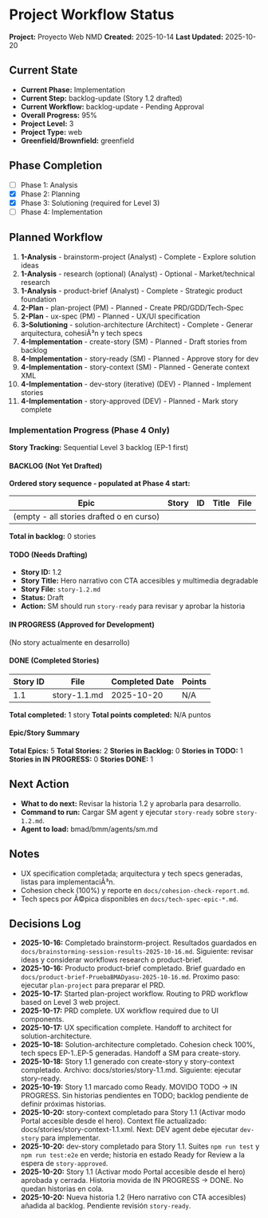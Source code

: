 ﻿# Project Workflow Status

**Project:** Proyecto Web NMD
**Created:** 2025-10-14
**Last Updated:** 2025-10-20

## Current State
- **Current Phase:** Implementation
- **Current Step:** backlog-update (Story 1.2 drafted)
- **Current Workflow:** backlog-update - Pending Approval
- **Overall Progress:** 95%
- **Project Level:** 3
- **Project Type:** web
- **Greenfield/Brownfield:** greenfield

## Phase Completion
- [ ] Phase 1: Analysis
- [x] Phase 2: Planning
- [x] Phase 3: Solutioning (required for Level 3)
- [ ] Phase 4: Implementation

## Planned Workflow
1. **1-Analysis** - brainstorm-project (Analyst) - Complete - Explore solution ideas
2. **1-Analysis** - research (optional) (Analyst) - Optional - Market/technical research
3. **1-Analysis** - product-brief (Analyst) - Complete - Strategic product foundation
4. **2-Plan** - plan-project (PM) - Planned - Create PRD/GDD/Tech-Spec
5. **2-Plan** - ux-spec (PM) - Planned - UX/UI specification
6. **3-Solutioning** - solution-architecture (Architect) - Complete - Generar arquitectura, cohesiÃ³n y tech specs
7. **4-Implementation** - create-story (SM) - Planned - Draft stories from backlog
8. **4-Implementation** - story-ready (SM) - Planned - Approve story for dev
9. **4-Implementation** - story-context (SM) - Planned - Generate context XML
10. **4-Implementation** - dev-story (iterative) (DEV) - Planned - Implement stories
11. **4-Implementation** - story-approved (DEV) - Planned - Mark story complete

### Implementation Progress (Phase 4 Only)

**Story Tracking:** Sequential Level 3 backlog (EP-1 first)

#### BACKLOG (Not Yet Drafted)

**Ordered story sequence - populated at Phase 4 start:**

| Epic | Story | ID  | Title | File |
| ---- | ----- | --- | ----- | ---- |
| (empty - all stories drafted o en curso) | | | | |

**Total in backlog:** 0 stories

#### TODO (Needs Drafting)

- **Story ID:** 1.2
- **Story Title:** Hero narrativo con CTA accesibles y multimedia degradable
- **Story File:** `story-1.2.md`
- **Status:** Draft
- **Action:** SM should run `story-ready` para revisar y aprobar la historia

#### IN PROGRESS (Approved for Development)

(No story actualmente en desarrollo)

#### DONE (Completed Stories)

| Story ID | File | Completed Date | Points |
| -------- | ---- | -------------- | ------ |
| 1.1 | story-1.1.md | 2025-10-20 | N/A |

**Total completed:** 1 story
**Total points completed:** N/A puntos

#### Epic/Story Summary

**Total Epics:** 5
**Total Stories:** 2
**Stories in Backlog:** 0
**Stories in TODO:** 1
**Stories in IN PROGRESS:** 0
**Stories DONE:** 1

## Next Action
- **What to do next:** Revisar la historia 1.2 y aprobarla para desarrollo.
- **Command to run:** Cargar SM agent y ejecutar `story-ready` sobre `story-1.2.md`.
- **Agent to load:** bmad/bmm/agents/sm.md

## Notes
- UX specification completada; arquitectura y tech specs generadas, listas para implementaciÃ³n.
- Cohesion check (100%) y reporte en `docs/cohesion-check-report.md`.
- Tech specs por Ã©pica disponibles en `docs/tech-spec-epic-*.md`.

## Decisions Log
- **2025-10-16:** Completado brainstorm-project. Resultados guardados en `docs/brainstorming-session-results-2025-10-16.md`. Siguiente: revisar ideas y considerar workflows research o product-brief.
- **2025-10-16:** Producto product-brief completado. Brief guardado en `docs/product-brief-PruebaBMADyasu-2025-10-16.md`. Proximo paso: ejecutar `plan-project` para preparar el PRD.
- **2025-10-17:** Started plan-project workflow. Routing to PRD workflow based on Level 3 web project.
- **2025-10-17:** PRD complete. UX workflow required due to UI components.
- **2025-10-17:** UX specification complete. Handoff to architect for solution-architecture.
- **2025-10-18:** Solution-architecture completado. Cohesion check 100%, tech specs EP-1..EP-5 generadas. Handoff a SM para create-story.
- **2025-10-18:** Story 1.1 generado con create-story y story-context completado. Archivo: docs/stories/story-1.1.md. Siguiente: ejecutar story-ready.
- **2025-10-19:** Story 1.1 marcado como Ready. MOVIDO TODO -> IN PROGRESS. Sin historias pendientes en TODO; backlog pendiente de definir próximas historias.
- **2025-10-20:** story-context completado para Story 1.1 (Activar modo Portal accesible desde el hero). Context file actualizado: docs/stories/story-context-1.1.xml. Next: DEV agent debe ejecutar `dev-story` para implementar.
- **2025-10-20:** dev-story completado para Story 1.1. Suites `npm run test` y `npm run test:e2e` en verde; historia en estado Ready for Review a la espera de `story-approved`.
- **2025-10-20:** Story 1.1 (Activar modo Portal accesible desde el hero) aprobada y cerrada. Historia movida de IN PROGRESS -> DONE. No quedan historias en cola.
- **2025-10-20:** Nueva historia 1.2 (Hero narrativo con CTA accesibles) añadida al backlog. Pendiente revisión `story-ready`.



